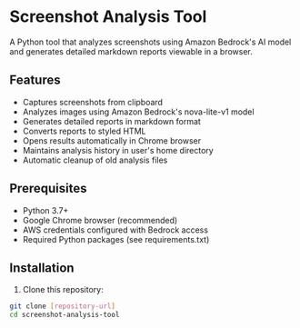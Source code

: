 # Screenshot Analysis Tool

A Python tool that analyzes screenshots using Amazon Bedrock's AI model and generates detailed markdown reports viewable in a browser.

## Features

- Captures screenshots from clipboard
- Analyzes images using Amazon Bedrock's nova-lite-v1 model
- Generates detailed reports in markdown format
- Converts reports to styled HTML
- Opens results automatically in Chrome browser
- Maintains analysis history in user's home directory
- Automatic cleanup of old analysis files

## Prerequisites

- Python 3.7+
- Google Chrome browser (recommended)
- AWS credentials configured with Bedrock access
- Required Python packages (see requirements.txt)

## Installation

1. Clone this repository:
```bash
git clone [repository-url]
cd screenshot-analysis-tool
